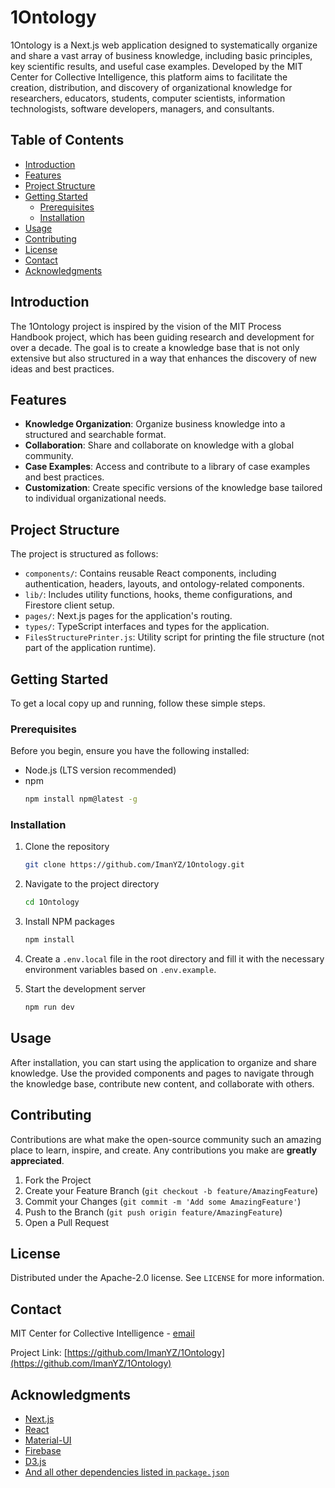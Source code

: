 # 1Ontology

1Ontology is a Next.js web application designed to systematically organize and share a vast array of business knowledge, including basic principles, key scientific results, and useful case examples. Developed by the MIT Center for Collective Intelligence, this platform aims to facilitate the creation, distribution, and discovery of organizational knowledge for researchers, educators, students, computer scientists, information technologists, software developers, managers, and consultants.

## Table of Contents

- [Introduction](#introduction)
- [Features](#features)
- [Project Structure](#project-structure)
- [Getting Started](#getting-started)
  - [Prerequisites](#prerequisites)
  - [Installation](#installation)
- [Usage](#usage)
- [Contributing](#contributing)
- [License](#license)
- [Contact](#contact)
- [Acknowledgments](#acknowledgments)

## Introduction

The 1Ontology project is inspired by the vision of the MIT Process Handbook project, which has been guiding research and development for over a decade. The goal is to create a knowledge base that is not only extensive but also structured in a way that enhances the discovery of new ideas and best practices.

## Features

- **Knowledge Organization**: Organize business knowledge into a structured and searchable format.
- **Collaboration**: Share and collaborate on knowledge with a global community.
- **Case Examples**: Access and contribute to a library of case examples and best practices.
- **Customization**: Create specific versions of the knowledge base tailored to individual organizational needs.

## Project Structure

The project is structured as follows:

- `components/`: Contains reusable React components, including authentication, headers, layouts, and ontology-related components.
- `lib/`: Includes utility functions, hooks, theme configurations, and Firestore client setup.
- `pages/`: Next.js pages for the application's routing.
- `types/`: TypeScript interfaces and types for the application.
- `FilesStructurePrinter.js`: Utility script for printing the file structure (not part of the application runtime).

## Getting Started

To get a local copy up and running, follow these simple steps.

### Prerequisites

Before you begin, ensure you have the following installed:

- Node.js (LTS version recommended)
- npm
  ```sh
  npm install npm@latest -g
  ```

### Installation

1. Clone the repository
   ```sh
   git clone https://github.com/ImanYZ/1Ontology.git
   ```
2. Navigate to the project directory
   ```sh
   cd 1Ontology
   ```
3. Install NPM packages
   ```sh
   npm install
   ```
4. Create a `.env.local` file in the root directory and fill it with the necessary environment variables based on `.env.example`.

5. Start the development server
   ```sh
   npm run dev
   ```

## Usage

After installation, you can start using the application to organize and share knowledge. Use the provided components and pages to navigate through the knowledge base, contribute new content, and collaborate with others.

## Contributing

Contributions are what make the open-source community such an amazing place to learn, inspire, and create. Any contributions you make are **greatly appreciated**.

1. Fork the Project
2. Create your Feature Branch (`git checkout -b feature/AmazingFeature`)
3. Commit your Changes (`git commit -m 'Add some AmazingFeature'`)
4. Push to the Branch (`git push origin feature/AmazingFeature`)
5. Open a Pull Request

## License

Distributed under the Apache-2.0 license. See `LICENSE` for more information.

## Contact

MIT Center for Collective Intelligence - [email](mailto:oneweb@umich.edu)

Project Link: [https://github.com/ImanYZ/1Ontology](https://github.com/ImanYZ/1Ontology)

## Acknowledgments

- [Next.js](https://nextjs.org/)
- [React](https://reactjs.org/)
- [Material-UI](https://mui.com/)
- [Firebase](https://firebase.google.com/)
- [D3.js](https://d3js.org/)
- [And all other dependencies listed in `package.json`](./package.json)
